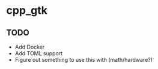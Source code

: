 # cpp_gtk

## TODO
* Add Docker
* Add TOML support
* Figure out something to use this with (math/hardware?)
